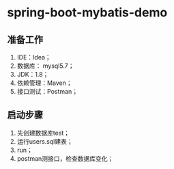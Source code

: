 # spring-boot-mybatis-demo

## 准备工作
1. IDE：Idea；
2. 数据库： mysql5.7；
3. JDK：1.8；
4. 依赖管理：Maven；
5. 接口测试：Postman；

## 启动步骤
1. 先创建数据库test；
2. 运行users.sql建表；
3. run；
4. postman测接口，检查数据库变化；

